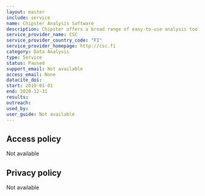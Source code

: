 ```yaml
---
layout: master
include: service
name: Chipster Analysis Software
description: Chipster offers a broad range of easy-to-use analysis tools for bioscience and medical science research.
service_provider_name: CSC
service_provider_country_code: "FI"
service_provider_homepage: http://csc.fi
category: Data Analysis
type: Service
status: Paused
support_email: Not available
access_email: None
datacite_doi: 
start: 2019-01-01
end: 2020-12-31
results:
outreach:
used_by: 
user_guide: Not available
---
```



## Access policy
Not available

## Privacy policy
Not available
